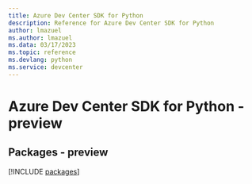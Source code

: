 ```yaml
---
title: Azure Dev Center SDK for Python
description: Reference for Azure Dev Center SDK for Python
author: lmazuel
ms.author: lmazuel
ms.data: 03/17/2023
ms.topic: reference
ms.devlang: python
ms.service: devcenter
---
```

# Azure Dev Center SDK for Python - preview
## Packages - preview
[!INCLUDE [packages](dev-center-index.md)]